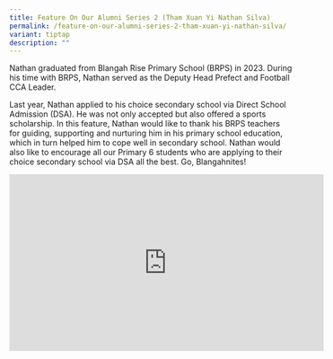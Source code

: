 ```yaml
---
title: Feature On Our Alumni Series 2 (Tham Xuan Yi Nathan Silva)
permalink: /feature-on-our-alumni-series-2-tham-xuan-yi-nathan-silva/
variant: tiptap
description: ""
---
```

<p>Nathan graduated from Blangah Rise Primary School (BRPS) in 2023. During
his time with BRPS, Nathan served as the Deputy Head Prefect and Football
CCA Leader.</p>
<p>Last year, Nathan applied to his choice secondary school via Direct School
Admission (DSA). He was not only accepted but also offered a sports scholarship.
In this feature, Nathan would like to thank his BRPS teachers for guiding,
supporting and nurturing him in his primary school education, which in
turn helped him to cope well in secondary school. Nathan would also like
to encourage all our Primary 6 students who are applying to their choice
secondary school via DSA all the best. Go, Blangahnites!</p>
<div class="iframe-wrapper">
<iframe height="315" width="560" allowfullscreen="true" frameborder="0" src="https://www.youtube.com/embed/8kuCteJhnsQ?si=Yqp3kz1geaL9eCII"></iframe>
</div>
<p></p>